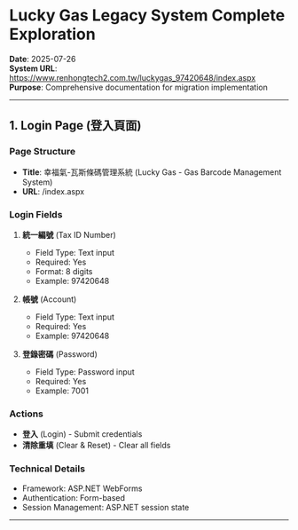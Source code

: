 # Lucky Gas Legacy System Complete Exploration

**Date**: 2025-07-26  
**System URL**: https://www.renhongtech2.com.tw/luckygas_97420648/index.aspx  
**Purpose**: Comprehensive documentation for migration implementation

---

## 1. Login Page (登入頁面)

### Page Structure
- **Title**: 幸福氣-瓦斯條碼管理系統 (Lucky Gas - Gas Barcode Management System)
- **URL**: /index.aspx

### Login Fields
1. **統一編號** (Tax ID Number)
   - Field Type: Text input
   - Required: Yes
   - Format: 8 digits
   - Example: 97420648

2. **帳號** (Account)
   - Field Type: Text input
   - Required: Yes
   - Example: 97420648

3. **登錄密碼** (Password)
   - Field Type: Password input
   - Required: Yes
   - Example: 7001

### Actions
- **登入** (Login) - Submit credentials
- **清除重填** (Clear & Reset) - Clear all fields

### Technical Details
- Framework: ASP.NET WebForms
- Authentication: Form-based
- Session Management: ASP.NET session state

---